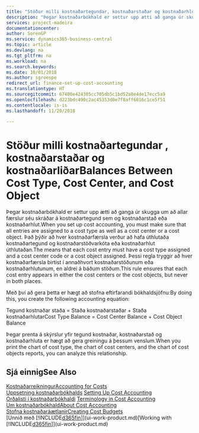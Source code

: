 ```yaml
---
title: "Stöður milli kostnaðartegundar, kostnaðarstaðar og kostnaðarhlutar | Microsoft Docs"
description: "Þegar kostnaðarbókhald er settur upp ætti að ganga úr skugga um að allar færslur séu skráðar á kostnaðartegund sem og kostnaðarstað eða kostnaðarhlut. Það þýðir að hver kostnaðarfærsla verður að hafa úthlutaða kostnaðartegund og kostnaðarstöðvarkóta eða kostnaðarhlut úthlutaðan. Þessi regla tryggir að hver kostnaðarfærsla birtist í annaðhvort kostnaðarstöðunum eða kostnaðarhlutunum, en aldrei á báðum stöðum."
services: project-madeira
documentationcenter: 
author: SorenGP
ms.service: dynamics365-business-central
ms.topic: article
ms.devlang: na
ms.tgt_pltfrm: na
ms.workload: na
ms.search.keywords: 
ms.date: 10/01/2018
ms.author: sgroespe
redirect_url: finance-set-up-cost-accounting
ms.translationtype: HT
ms.sourcegitcommit: 67400e424305cc705db5c1bd52a8e4de17ecc5a9
ms.openlocfilehash: d223bdc490c2ac45353d0e7f8aff6816c1ce5f51
ms.contentlocale: is-is
ms.lasthandoff: 11/20/2018

---
```

# <a name="balances-between-cost-type-cost-center-and-cost-object"></a><span data-ttu-id="1521e-105">Stöður milli kostnaðartegundar , kostnaðarstaðar og kostnaðarliðar</span><span class="sxs-lookup"><span data-stu-id="1521e-105">Balances Between Cost Type, Cost Center, and Cost Object</span></span>
<span data-ttu-id="1521e-106">Þegar kostnaðarbókhald er settur upp ætti að ganga úr skugga um að allar færslur séu skráðar á kostnaðartegund sem og kostnaðarstað eða kostnaðarhlut.</span><span class="sxs-lookup"><span data-stu-id="1521e-106">When you set up cost accounting, you must make sure that all entries are assigned to a cost type as well as a cost center or a cost object.</span></span> <span data-ttu-id="1521e-107">Það þýðir að hver kostnaðarfærsla verður að hafa úthlutaða kostnaðartegund og kostnaðarstöðvarkóta eða kostnaðarhlut úthlutaðan.</span><span class="sxs-lookup"><span data-stu-id="1521e-107">The means that each cost entry must have a cost type assigned and a cost center code or a cost object assigned.</span></span> <span data-ttu-id="1521e-108">Þessi regla tryggir að hver kostnaðarfærsla birtist í annaðhvort kostnaðarstöðunum eða kostnaðarhlutunum, en aldrei á báðum stöðum.</span><span class="sxs-lookup"><span data-stu-id="1521e-108">This rule ensures that each cost entry appears in either the cost centers or the cost objects, but never in both places.</span></span>  

 <span data-ttu-id="1521e-109">Með því að gera þetta er hægt að stofna eftirfarandi bókhaldsjöfnu:</span><span class="sxs-lookup"><span data-stu-id="1521e-109">By doing this, you create the following accounting equation:</span></span>  

 <span data-ttu-id="1521e-110">Tegund kostnaðar staða = Staða kostnaðarstaðar + Staða kostnaðarhlutar</span><span class="sxs-lookup"><span data-stu-id="1521e-110">Cost Type Balance = Cost Center Balance + Cost Object Balance</span></span>  

 <span data-ttu-id="1521e-111">Þegar prenta á skýrslur yfir tegund kostnaðar, kostnaðarstað og kostnaðarhluta er hægt að gera greiningu á þessum venslum.</span><span class="sxs-lookup"><span data-stu-id="1521e-111">When you print the chart of cost type, the chart of cost centers, and the chart of cost objects reports, you can analyze this relationship.</span></span>  

## <a name="see-also"></a><span data-ttu-id="1521e-112">Sjá einnig</span><span class="sxs-lookup"><span data-stu-id="1521e-112">See Also</span></span>  
[<span data-ttu-id="1521e-113">Kostnaðarreikningur</span><span class="sxs-lookup"><span data-stu-id="1521e-113">Accounting for Costs</span></span>](finance-manage-cost-accounting.md)  
 <span data-ttu-id="1521e-114">[Uppsetning kostnaðarbókhalds](finance-set-up-cost-accounting.md) </span><span class="sxs-lookup"><span data-stu-id="1521e-114">[Setting Up Cost Accounting](finance-set-up-cost-accounting.md) </span></span>  
 <span data-ttu-id="1521e-115">[Orðalisti í kostnaðarbókhaldi](finance-terminology-in-cost-accounting.md) </span><span class="sxs-lookup"><span data-stu-id="1521e-115">[Terminology in Cost Accounting](finance-terminology-in-cost-accounting.md) </span></span>  
 [<span data-ttu-id="1521e-116">Um kostnaðarbókhald</span><span class="sxs-lookup"><span data-stu-id="1521e-116">About Cost Accounting</span></span>](finance-about-cost-accounting.md)  
 [<span data-ttu-id="1521e-117">Stofna kostnaðaráætlanir</span><span class="sxs-lookup"><span data-stu-id="1521e-117">Creating Cost Budgets</span></span>](finance-create-cost-budgets.md)  
 <span data-ttu-id="1521e-118">[Unnið með [!INCLUDE[d365fin](includes/d365fin_md.md)]](ui-work-product.md)</span><span class="sxs-lookup"><span data-stu-id="1521e-118">[Working with [!INCLUDE[d365fin](includes/d365fin_md.md)]](ui-work-product.md)</span></span>

